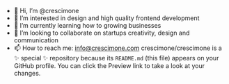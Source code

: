 - 👋 Hi, I’m @crescimone
- 👀 I’m interested in design and high quality frontend development
- 🌱 I’m currently learning how to growing businesses 
- 💞️ I’m looking to collaborate on startups creativity, design and communication
- 📫 How to reach me: info@crescimone.com
crescimone/crescimone is a ✨ special ✨ repository because its `README.md` (this file) appears on your GitHub profile.
You can click the Preview link to take a look at your changes.

